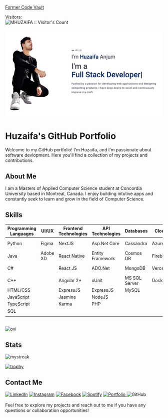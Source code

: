 [Former Code Vault](https://github.com/huzaifafcrit)

Visitors:
<br>
<img src="https://profile-counter.glitch.me/{MHUZAIFA}/count.svg" alt="MHUZAIFA :: Visitor's Count" />

<img src="./imgs/banner.png" alt="huzaifa" />

# Huzaifa's GitHub Portfolio

Welcome to my GitHub portfolio! I'm Huzaifa, and I'm passionate about software devlopment. Here you'll find a collection of my projects and contributions.

## About Me

I am a Masters of Applied Computer Science student at Concordia University based in Montreal, Canada. I enjoy building intutive apps and constantly seek to learn and grow in the field of Computer Science. 


## Skills

| Programming Languages | UI/UX         | Frontend Technologies | API Technologies  | Databases           | Cloud     | CI/CD           | Tools        | User Engagement           |
|-----------------------|---------------|-----------------------|-------------------|---------------------|-----------|-----------------|--------------|---------------------------|
| Python                | Figma         | NextJS                | Asp.Net Core      | Cassandra           | Azure     | Azure DevOps    | Postman      | Google Tag Manager        |
| Java                  | Adobe XD      | React Native          | Entity Framework  | Cosmos DB           | Firebase  |                 | Git          | Google Analytics          |
| C#                    |               | React JS              | ADO.Net           | MongoDB             | Vercel    |                 | Jira         | Microsoft Clarity         |
| C++                   |               | Angular 2+            | xUnit             | MS SQL Server       | Docker    |                 | Jupyter      |                           |
| HTML/CSS              |               | ExpressJS             | ExpressJS         | MySQL               |           |                 | LaTeX        |                           |
| JavaScript            |               | Jasmine               | NodeJS            |                     |           |                 |              |                           |
| TypeScript            |               | Karma                 | PHP               |                     |           |                 |              |                           |
| SQL                   |               |                       |                   |                     |           |                 |              |                           |
|                       |               |                       |                   |                     |           |                 |              |                           |

<br>

<img src="https://github-readme-stats.vercel.app/api/top-langs?username=MHUZAIFA&show_icons=true&locale=en&layout=compact&theme=chartreuse-light" alt="ovi" />

## Stats

<img src="https://github-readme-streak-stats.herokuapp.com/?user=MHUZAIFA&theme=default" alt="mystreak"/>

<br>

[![trophy](https://github-profile-trophy.vercel.app/?username=MHUZAIFA)](https://github.com/MHUZAIFA)

## Contact Me

<a href="https://www.linkedin.com/in/huzaifa-anjum/" target="_blank"><img src="https://img.shields.io/badge/LinkedIn-%230077B5.svg?&style=flat-square&logo=linkedin&logoColor=white" alt="LinkedIn"></a>
<a href="https://www.instagram.com/_huzaifaanjum_/" target="_blank"><img src="https://img.shields.io/badge/Instagram-%23E4405F.svg?&style=flat-square&logo=instagram&logoColor=white" alt="Instagram"></a>
<a href="https://www.facebook.com/huzaifa.rock.75/" target="_blank"><img src="https://img.shields.io/badge/Facebook-%231877F2.svg?&style=flat-square&logo=facebook&logoColor=white" alt="Facebook"></a>
<a href="https://open.spotify.com/user/hfyhrwd4gyaut1lpozi6gwys4?si=AwsN2S3uTEeHWGsMDArZug&nd=1&dlsi=0c526c4984014cfb" target="_blank"><img src="https://img.shields.io/badge/Spotify-%231ED760.svg?&style=flat-square&logo=spotify&logoColor=white" alt="Spotify"></a>
<a href="https://huzaifaanjumportfolio.web.app/" target="_blank">
    <img src="https://img.shields.io/badge/Portfolio-%230A0A0A.svg?&style=flat-square&logo=web&logoColor=white" alt="Portfolio">
</a>
<img alt="GitHub" src="https://img.shields.io/badge/dynamic/json?logo=github&label=GitHub+Followers&labelColor=282c34&color=181717&query=%24.data.totalSubs&url=https%3A%2F%2Fapi.spencerwoo.com%2Fsubstats%2F%3Fsource%3Dgithub%26queryKey%3DMHUZAIFA&longCache=true"/>
<br>
<br>
Feel free to explore my projects and reach out to me if you have any questions or collaboration opportunities!
